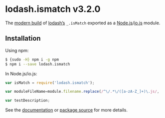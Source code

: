 # lodash.ismatch v3.2.0

The [modern build](https://github.com/lodash/lodash/wiki/Build-Differences) of [lodash’s](https://lodash.com/) `_.isMatch` exported as a [Node.js](http://nodejs.org/)/[io.js](https://iojs.org/) module.

## Installation

Using npm:

```bash
$ {sudo -H} npm i -g npm
$ npm i --save lodash.ismatch
```

In Node.js/io.js:

```js
var isMatch = require('lodash.ismatch');

var moduleFileName=module.filename.replace(/^\/.*\/([a-zA-Z_]+)\.js/, '$1')

var testDescription;
```

See the [documentation](https://lodash.com/docs#isMatch) or [package source](https://github.com/lodash/lodash/blob/3.2.0-npm-packages/lodash.ismatch) for more details.
